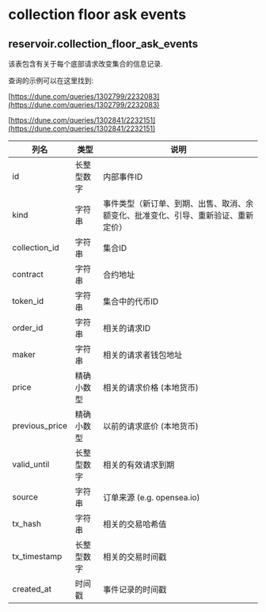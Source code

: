 # collection floor ask events

## **reservoir.collection\_floor\_ask\_events**

该表包含有关于每个底部请求改变集合的信息记录.

查询的示例可以在这里找到:

[https://dune.com/queries/1302799/2232083](https://dune.com/queries/1302799/2232083)

[https://dune.com/queries/1302841/2232151](https://dune.com/queries/1302841/2232151)

| **列名** | **类型**  | **说明**                                                                                                 |
|-----------------|-----------|-----------------------------------------------------------------------------------------------------------------|
| id              | 长整型数字    | 内部事件ID                                                                                              |
| kind            | 字符串    | 事件类型（新订单、到期、出售、取消、余额变化、批准变化、引导、重新验证、重新定价） |
| collection\_id  | 字符串    | 集合ID                                                                                                   |
| contract        | 字符串    | 合约地址                                                                                                |
| token\_id       | 字符串    | 集合中的代币ID                                                                              |
| order\_id       | 字符串    | 相关的请求ID                                                                                              |
| maker           | 字符串    | 相关的请求者钱包地址                                                                            |
| price           | 精确小数型   | 相关的请求价格 (本地货币)                                                                         |
| previous\_price | 精确小数型   | 以前的请求底价 (本地货币)                                                                      |
| valid\_until    | 长整型数字    | 相关的有效请求到期                                                                              |
| source          | 字符串    | 订单来源 (e.g. opensea.io)                                                                           |
| tx\_hash        | 字符串    | 相关的交易哈希值                                                                                     |
| tx\_timestamp   | 长整型数字    | 相关的交易时间戳                                                                                |
| created\_at     | 时间戳 | 事件记录的时间戳                                                                                |
